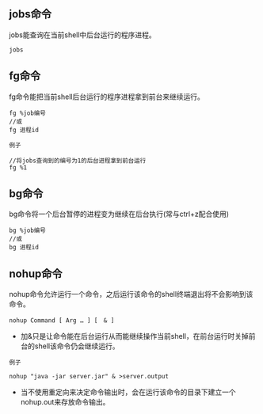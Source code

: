 ## jobs命令
jobs能查询在当前shell中后台运行的程序进程。

    jobs
    
## fg命令
fg命令能把当前shell后台运行的程序进程拿到前台来继续运行。

    fg %job编号
    //或
    fg 进程id
    
`例子`

    //将jobs查询到的编号为1的后台进程拿到前台运行
    fg %1
    
## bg命令
bg命令将一个后台暂停的进程变为继续在后台执行(常与ctrl+z配合使用)

    bg %job编号
    //或
    bg 进程id
    
## nohup命令
nohup命令允许运行一个命令，之后运行该命令的shell终端退出将不会影响到该命令。

    nohup Command [ Arg … ] [　& ]
    
* 加&只是让命令能在后台运行从而能继续操作当前shell，在前台运行时关掉前台的shell该命令仍会继续运行。
    
`例子`

    nohup "java -jar server.jar" & >server.output

* 当不使用重定向来决定命令输出时，会在运行该命令的目录下建立一个nohup.out来存放命令输出。